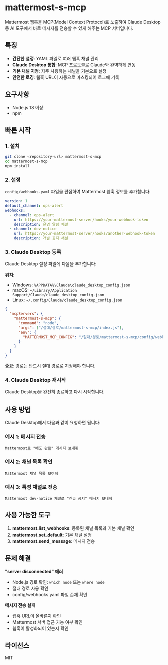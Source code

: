 # mattermost-s-mcp

Mattermost 웹훅을 MCP(Model Context Protocol)로 노출하여 Claude Desktop 등 AI 도구에서 바로 메시지를 전송할 수 있게 해주는 MCP 서버입니다.

## 특징

- **간단한 설정**: YAML 파일로 여러 웹훅 채널 관리
- **Claude Desktop 통합**: MCP 프로토콜로 Claude와 완벽하게 연동
- **기본 채널 지정**: 자주 사용하는 채널을 기본으로 설정
- **안전한 로깅**: 웹훅 URL이 자동으로 마스킹되어 로그에 기록

## 요구사항

- Node.js 18 이상
- npm

## 빠른 시작

### 1. 설치

```bash
git clone <repository-url> mattermost-s-mcp
cd mattermost-s-mcp
npm install
```

### 2. 설정

`config/webhooks.yaml` 파일을 편집하여 Mattermost 웹훅 정보를 추가합니다:

```yaml
version: 1
default_channel: ops-alert
webhooks:
  - channel: ops-alert
    url: https://your-mattermost-server/hooks/your-webhook-token
    description: 운영 알림 채널
  - channel: dev-notice
    url: https://your-mattermost-server/hooks/another-webhook-token
    description: 개발 공지 채널
```

### 3. Claude Desktop 등록

Claude Desktop 설정 파일에 다음을 추가합니다:

**위치**:
- Windows: `%APPDATA%\Claude\claude_desktop_config.json`
- macOS: `~/Library/Application Support/Claude/claude_desktop_config.json`
- Linux: `~/.config/Claude/claude_desktop_config.json`

```json
{
  "mcpServers": {
    "mattermost-s-mcp": {
      "command": "node",
      "args": ["/절대/경로/mattermost-s-mcp/index.js"],
      "env": {
        "MATTERMOST_MCP_CONFIG": "/절대/경로/mattermost-s-mcp/config/webhooks.yaml"
      }
    }
  }
}
```

**중요**: 경로는 반드시 절대 경로로 지정해야 합니다.

### 4. Claude Desktop 재시작

Claude Desktop을 완전히 종료하고 다시 시작합니다.

## 사용 방법

Claude Desktop에서 다음과 같이 요청하면 됩니다:

### 예시 1: 메시지 전송
```
Mattermost로 "배포 완료" 메시지 보내줘
```

### 예시 2: 채널 목록 확인
```
Mattermost 채널 목록 보여줘
```

### 예시 3: 특정 채널로 전송
```
Mattermost dev-notice 채널로 "긴급 공지" 메시지 보내줘
```

## 사용 가능한 도구

1. **mattermost.list_webhooks**: 등록된 채널 목록과 기본 채널 확인
2. **mattermost.set_default**: 기본 채널 설정
3. **mattermost.send_message**: 메시지 전송

## 문제 해결

**"server disconnected" 에러**
- Node.js 경로 확인: `which node` 또는 `where node`
- 절대 경로 사용 확인
- config/webhooks.yaml 파일 존재 확인

**메시지 전송 실패**
- 웹훅 URL이 올바른지 확인
- Mattermost 서버 접근 가능 여부 확인
- 웹훅이 활성화되어 있는지 확인

## 라이선스

MIT
